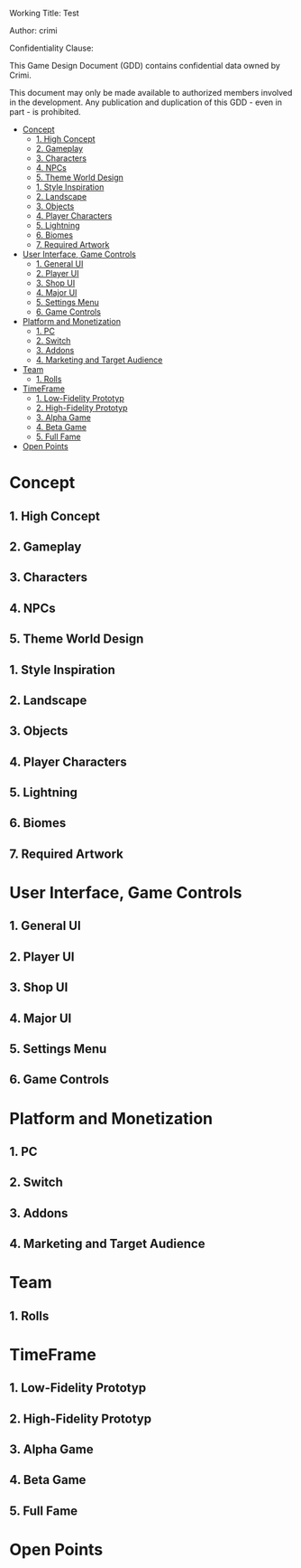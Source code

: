 

Working Title: Test

Author: crimi

Confidentiality Clause:

This Game Design Document (GDD) contains confidential data owned by Crimi.

This document may only be made available to authorized members involved in the development. Any publication and duplication of this GDD - even in part - is prohibited.


- [Concept](#concept)
  - [1. High Concept](#1-high-concept)
  - [2. Gameplay](#2-gameplay)
  - [3. Characters](#3-characters)
  - [4. NPCs](#4-npcs)
  - [5. Theme World Design](#5-theme-world-design)
  - [1. Style Inspiration](#1-style-inspiration)
  - [2. Landscape](#2-landscape)
  - [3. Objects](#3-objects)
  - [4. Player Characters](#4-player-characters)
  - [5. Lightning](#5-lightning)
  - [6. Biomes](#6-biomes)
  - [7. Required Artwork](#7-required-artwork)
- [User Interface, Game Controls](#user-interface-game-controls)
  - [1. General UI](#1-general-ui)
  - [2. Player UI](#2-player-ui)
  - [3. Shop UI](#3-shop-ui)
  - [4. Major UI](#4-major-ui)
  - [5. Settings Menu](#5-settings-menu)
  - [6. Game Controls](#6-game-controls)
- [Platform and Monetization](#platform-and-monetization)
  - [1. PC](#1-pc)
  - [2. Switch](#2-switch)
  - [3. Addons](#3-addons)
  - [4. Marketing and Target Audience](#4-marketing-and-target-audience)
- [Team](#team)
  - [1. Rolls](#1-rolls)
- [TimeFrame](#timeframe)
  - [1. Low-Fidelity Prototyp](#1-low-fidelity-prototyp)
  - [2. High-Fidelity Prototyp](#2-high-fidelity-prototyp)
  - [3. Alpha Game](#3-alpha-game)
  - [4. Beta Game](#4-beta-game)
  - [5. Full Fame](#5-full-fame)
- [Open Points](#open-points)

# Concept

## 1. High Concept

## 2. Gameplay

## 3. Characters

## 4. NPCs

## 5. Theme World Design

## 1. Style Inspiration

## 2. Landscape

## 3. Objects

## 4. Player Characters

## 5. Lightning

## 6. Biomes

## 7. Required Artwork

# User Interface, Game Controls

## 1. General UI

## 2. Player UI

## 3. Shop UI

## 4. Major UI

## 5. Settings Menu

## 6. Game Controls

# Platform and Monetization

## 1. PC

## 2. Switch

## 3. Addons

## 4. Marketing and Target Audience

# Team

## 1. Rolls

# TimeFrame

## 1. Low-Fidelity Prototyp

## 2. High-Fidelity Prototyp

## 3. Alpha Game

## 4. Beta Game

## 5. Full Fame

# Open Points
